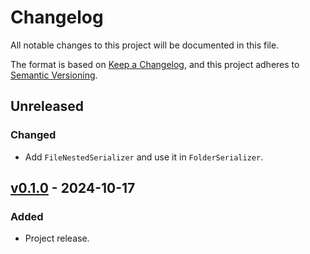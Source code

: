 # Changelog
All notable changes to this project will be documented in this file.

The format is based on [Keep a Changelog], and this project adheres to
[Semantic Versioning].

## Unreleased

### Changed
- Add `FileNestedSerializer` and use it in `FolderSerializer`.

## [v0.1.0](https://github.com/pawelad/naurr/releases/tag/v0.1.0) - 2024-10-17
### Added
- Project release.


[keep a changelog]: https://keepachangelog.com/en/1.1.0/
[semantic versioning]: https://semver.org/spec/v2.0.0.html
